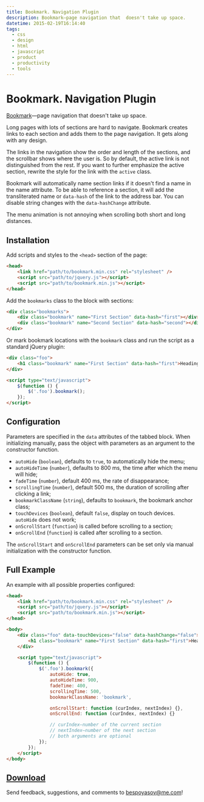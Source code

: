 ```yaml
---
title: Bookmark. Navigation Plugin
description: Bookmark—page navigation that  doesn't take up space.
datetime: 2015-02-19T16:14:40
tags:
  - css
  - design
  - html
  - javascript
  - product
  - productivity
  - tools
---
```


# Bookmark. Navigation Plugin

[Bookmark](https://bookmark.bespoyasov.ru)—page navigation that doesn't take up space.

Long pages with lots of sections are hard to navigate. Bookmark creates links to each section and adds them to the page navigation. It gets along with any design.

The links in the navigation show the order and length of the sections, and the scrollbar shows where the user is. So by default, the active link is not distinguished from the rest. If you want to further emphasize the active section, rewrite the style for the link with the `active` class.

Bookmark will automatically name section links if it doesn't find a name in the name attribute. To be able to reference a section, it will add the transliterated name or `data-hash` of the link to the address bar. You can disable string changes with the `data-hashChange` attribute.

The menu animation is not annoying when scrolling both short and long distances.

## Installation

Add scripts and styles to the `<head>` section of the page:

```html
<head>
	<link href="path/to/bookmark.min.css" rel="stylesheet" />
	<script src="path/to/jquery.js"></script>
	<script src="path/to/bookmark.min.js"></script>
</head>
```

Add the `bookmarks` class to the block with sections:

```html
<div class="bookmarks">
	<div class="bookmark" name="First Section" data-hash="first"></div>
	<div class="bookmark" name="Second Section" data-hash="second"></div>
</div>
```

Or mark bookmark locations with the `bookmark` class and run the script as a standard jQuery plugin:

```html
<div class="foo">
	<h1 class="bookmark" name="First Section" data-hash="first">Heading</h1>
</div>

<script type="text/javascript">
	$(function () {
		$('.foo').bookmark();
	});
</script>
```

## Configuration

Parameters are specified in the `data` attributes of the tabbed block. When initializing manually, pass the object with parameters as an argument to the constructor function.

- `autoHide` (`boolean`), defaults to `true`, to automatically hide the menu;
- `autoHideTime` (`number`), defaults to 800 ms, the time after which the menu will hide;
- `fadeTime` (`number`), default 400 ms, the rate of disappearance;
- `scrollingTime` (`number`), default 500 ms, the duration of scrolling after clicking a link;
- `bookmarkClassName` (`string`), defaults to `bookmark`, the bookmark anchor class;
- `touchDevices` (`boolean`), default `false`, display on touch devices. `autoHide` does not work;
- `onScrollStart` (`function`) is called before scrolling to a section;
- `onScrollEnd` (`function`) is called after scrolling to a section.

The `onScrollStart` and `onScrollEnd` parameters can be set only via manual initialization with the constructor function.

## Full Example

An example with all possible properties configured:

```html
<head>
	<link href="path/to/bookmark.min.css" rel="stylesheet" />
	<script src="path/to/jquery.js"></script>
	<script src="path/to/bookmark.min.js"></script>
</head>

<body>
	<div class="foo" data-touchDevices="false" data-hashChange="false">
		<h1 class="bookmark" name="First Section" data-hash="first">Heading</h1>
	</div>

	<script type="text/javascript">
		$(function () {
			$('.foo').bookmark({
				autoHide: true,
				autoHideTime: 900,
				fadeTime: 400,
				scrollingTime: 500,
				bookmarkClassName: 'bookmark',

				onScrollStart: function (curIndex, nextIndex) {},
				onScrollEnd: function (curIndex, nextIndex) {}

				// curIndex—number of the current section
				// nextIndex—number of the next section
				// both arguments are optional
			});
		});
	</script>
</body>
```

## [Download](https://bookmark.bespoyasov.ru/)

Send feedback, suggestions, and comments to bespoyasov@me.com!
